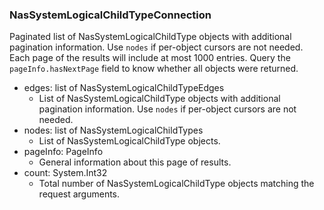 ### NasSystemLogicalChildTypeConnection
Paginated list of NasSystemLogicalChildType objects with additional pagination information. Use `nodes` if per-object cursors are not needed. Each page of the results will include at most 1000 entries. Query the `pageInfo.hasNextPage` field to know whether all objects were returned.

- edges: list of NasSystemLogicalChildTypeEdges
  - List of NasSystemLogicalChildType objects with additional pagination information. Use `nodes` if per-object cursors are not needed.
- nodes: list of NasSystemLogicalChildTypes
  - List of NasSystemLogicalChildType objects.
- pageInfo: PageInfo
  - General information about this page of results.
- count: System.Int32
  - Total number of NasSystemLogicalChildType objects matching the request arguments.
